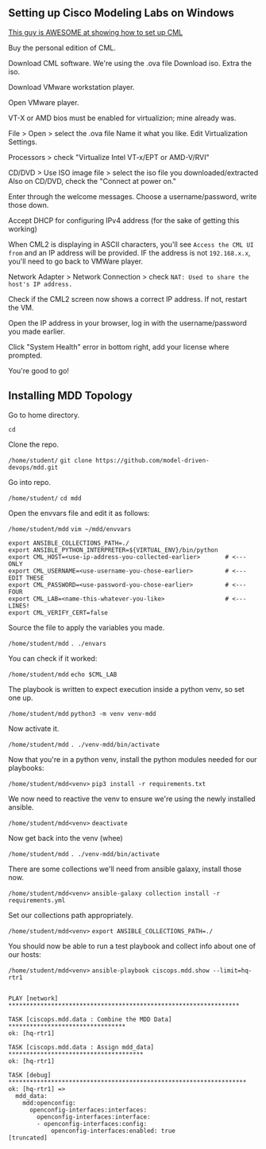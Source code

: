 ## Setting up Cisco Modeling Labs on Windows

[This guy is AWESOME at showing how to set up CML](https://www.youtube.com/watch?v=qKiLpN-M4Xc&ab_channel=DavidBombalTech)

Buy the personal edition of CML.

Download CML software. We're using the .ova file
Download iso.
Extra the iso.

Download VMware workstation player.

Open VMware player.

VT-X or AMD bios must be enabled for virtualizion; mine already was.

File > Open > select the .ova file
Name it what you like.
Edit Virtualization Settings.

Processors > check "Virtualize Intel VT-x/EPT or AMD-V/RVI"

CD/DVD > Use ISO image file > select the iso file you downloaded/extracted
Also on CD/DVD, check the "Connect at power on."

Enter through the welcome messages.
Choose a username/password, write those down.

Accept DHCP for configuring IPv4 address (for the sake of getting this working)

When CML2 is displaying in ASCII characters, you'll see `Access the CML UI from` and an IP address will be provided. IF the address is not `192.168.x.x`, you'll need to go back to VMWare player.

Network Adapter > Network Connection > check `NAT: Used to share the host's IP address.`

Check if the CML2 screen now shows a correct IP address. If not, restart the VM.

Open the IP address in your browser, log in with the username/password you made earlier.

Click "System Health" error in bottom right, add your license where prompted.

You're good to go!

## Installing MDD Topology

Go to home directory.

`cd`

Clone the repo.

`/home/student/` `git clone https://github.com/model-driven-devops/mdd.git`

Go into repo.

`/home/student/` `cd mdd`

Open the envvars file and edit it as follows:

`/home/student/mdd` `vim ~/mdd/envvars`

```
export ANSIBLE_COLLECTIONS_PATH=./
export ANSIBLE_PYTHON_INTERPRETER=${VIRTUAL_ENV}/bin/python 
export CML_HOST=<use-ip-address-you-collected-earlier>       # <--- ONLY
export CML_USERNAME=<use-username-you-chose-earlier>         # <--- EDIT THESE
export CML_PASSWORD=<use-password-you-chose-earlier>         # <--- FOUR
export CML_LAB=<name-this-whatever-you-like>                 # <--- LINES!
export CML_VERIFY_CERT=false
```

Source the file to apply the variables you made.

`/home/student/mdd` `. ./envars`

You can check if it worked:

`/home/student/mdd` `echo $CML_LAB`

The playbook is written to expect execution inside a python venv, so set one up.

`/home/student/mdd` `python3 -m venv venv-mdd`

Now activate it.

`/home/student/mdd` `. ./venv-mdd/bin/activate`

Now that you're in a python venv, install the python modules needed for our playbooks:

`/home/student/mdd<venv>` `pip3 install -r requirements.txt` 

We now need to reactive the venv to ensure we're using the newly installed ansible.

`/home/student/mdd<venv>` `deactivate`

Now get back into the venv (whee)

`/home/student/mdd` `. ./venv-mdd/bin/activate`

There are some collections we'll need from ansible galaxy, install those now.

`/home/student/mdd<venv>` `ansible-galaxy collection install -r requirements.yml`

Set our collections path appropriately.

`/home/student/mdd<venv>` `export ANSIBLE_COLLECTIONS_PATH=./`

You should now be able to run a test playbook and collect info about one of our hosts:

`/home/student/mdd<venv>` `ansible-playbook ciscops.mdd.show --limit=hq-rtr1`

```

PLAY [network] *****************************************************************

TASK [ciscops.mdd.data : Combine the MDD Data] *********************************
ok: [hq-rtr1]

TASK [ciscops.mdd.data : Assign mdd_data] **************************************
ok: [hq-rtr1]

TASK [debug] *******************************************************************
ok: [hq-rtr1] => 
  mdd_data:
    mdd:openconfig:
      openconfig-interfaces:interfaces:
        openconfig-interfaces:interface:
        - openconfig-interfaces:config:
            openconfig-interfaces:enabled: true
[truncated]
```





